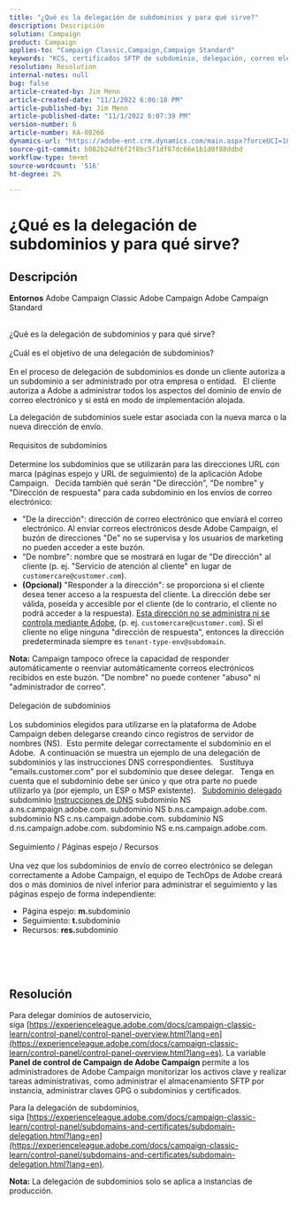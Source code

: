 ```yaml
---
title: "¿Qué es la delegación de subdominios y para qué sirve?"
description: Descripción
solution: Campaign
product: Campaign
applies-to: "Campaign Classic,Campaign,Campaign Standard"
keywords: "KCS, certificados SFTP de subdominio, delegación, correo electrónico, respuesta, Campaign"
resolution: Resolution
internal-notes: null
bug: false
article-created-by: Jim Menn
article-created-date: "11/1/2022 6:06:18 PM"
article-published-by: Jim Menn
article-published-date: "11/1/2022 6:07:39 PM"
version-number: 6
article-number: KA-08266
dynamics-url: "https://adobe-ent.crm.dynamics.com/main.aspx?forceUCI=1&pagetype=entityrecord&etn=knowledgearticle&id=53374fdc-0f5a-ed11-9561-6045bd006a22"
source-git-commit: b082b24df6f2f8bc5f1df87dc66e1b1d0f88ddbd
workflow-type: tm+mt
source-wordcount: '516'
ht-degree: 2%

---
```


# ¿Qué es la delegación de subdominios y para qué sirve?

## Descripción


<b>Entornos</b>
Adobe Campaign Classic Adobe Campaign Adobe Campaign Standard

<br>¿Qué es la delegación de subdominios y para qué sirve?<br><br>¿Cuál es el objetivo de una delegación de subdominios?<br><br>
En el proceso de delegación de subdominios es donde un cliente autoriza a un subdominio a ser administrado por otra empresa o entidad.  
El cliente autoriza a Adobe a administrar todos los aspectos del dominio de envío de correo electrónico y si está en modo de implementación alojada.

La delegación de subdominios suele estar asociada con la nueva marca o la nueva dirección de envío.
<br><br>Requisitos de subdominios<br><br>
Determine los subdominios que se utilizarán para las direcciones URL con marca (páginas espejo y URL de seguimiento) de la aplicación Adobe Campaign.  
Decida también qué serán &quot;De dirección&quot;, &quot;De nombre&quot; y &quot;Dirección de respuesta&quot; para cada subdominio en los envíos de correo electrónico:

- &quot;De la dirección&quot;: dirección de correo electrónico que enviará el correo electrónico. Al enviar correos electrónicos desde Adobe Campaign, el buzón de direcciones &quot;De&quot; no se supervisa y los usuarios de marketing no pueden acceder a este buzón.
- &quot;De nombre&quot;: nombre que se mostrará en lugar de &quot;De dirección&quot; al cliente (p. ej. &quot;Servicio de atención al cliente&quot; en lugar de `customercare@customer.com`).
- <b>(Opcional)</b> &quot;Responder a la dirección&quot;: se proporciona si el cliente desea tener acceso a la respuesta del cliente. La dirección debe ser válida, poseída y accesible por el cliente (de lo contrario, el cliente no podrá acceder a la respuesta). <u>Esta dirección no se administra ni se controla mediante Adobe</u>, (p. ej. `customercare@customer.com`). Si el cliente no elige ninguna &quot;dirección de respuesta&quot;, entonces la dirección predeterminada siempre es `tenant-type-env@subdomain`.


<b>Nota:</b> Campaign tampoco ofrece la capacidad de responder automáticamente o reenviar automáticamente correos electrónicos recibidos en este buzón. &quot;De nombre&quot; no puede contener &quot;abuso&quot; ni &quot;administrador de correo&quot;.
<br><br>Delegación de subdominios<br><br>
Los subdominios elegidos para utilizarse en la plataforma de Adobe Campaign deben delegarse creando cinco registros de servidor de nombres (NS). 
Esto permite delegar correctamente el subdominio en el Adobe.  A continuación se muestra un ejemplo de una delegación de subdominios y las instrucciones DNS correspondientes.  
Sustituya &quot;emails.customer.com&quot; por el subdominio que desee delegar.  
Tenga en cuenta que el subdominio debe ser único y que otra parte no puede utilizarlo ya (por ejemplo, un ESP o MSP existente).
 
<u>Subdominio delegado</u>
subdominio
<u>Instrucciones de DNS</u>
subdominio NS a.ns.campaign.adobe.com.
subdominio NS b.ns.campaign.adobe.com.
subdominio NS c.ns.campaign.adobe.com.
subdominio NS d.ns.campaign.adobe.com.
subdominio NS e.ns.campaign.adobe.com.
<br><br>Seguimiento / Páginas espejo / Recursos<br><br>
Una vez que los subdominios de envío de correo electrónico se delegan correctamente a Adobe Campaign, el equipo de TechOps de Adobe creará dos o más dominios de nivel inferior para administrar el seguimiento y las páginas espejo de forma independiente:

- Página espejo: <b>m.</b>subdominio
- Seguimiento: <b>t.</b>subdominio
- Recursos: <b>res.</b>subdominio

<br><br> <br>

## Resolución


Para delegar dominios de autoservicio, siga [https://experienceleague.adobe.com/docs/campaign-classic-learn/control-panel/control-panel-overview.html?lang=en](https://experienceleague.adobe.com/docs/campaign-classic-learn/control-panel/control-panel-overview.html?lang=es).
La variable <b>Panel de control de Campaign de Adobe Campaign</b> permite a los administradores de Adobe Campaign monitorizar los activos clave y realizar tareas administrativas, como administrar el almacenamiento SFTP por instancia, administrar claves GPG o subdominios y certificados.

Para la delegación de subdominios, siga [https://experienceleague.adobe.com/docs/campaign-classic-learn/control-panel/subdomains-and-certificates/subdomain-delegation.html?lang=en](https://experienceleague.adobe.com/docs/campaign-classic-learn/control-panel/subdomains-and-certificates/subdomain-delegation.html?lang=en).

<b>Nota:</b> La delegación de subdominios solo se aplica a instancias de producción.

